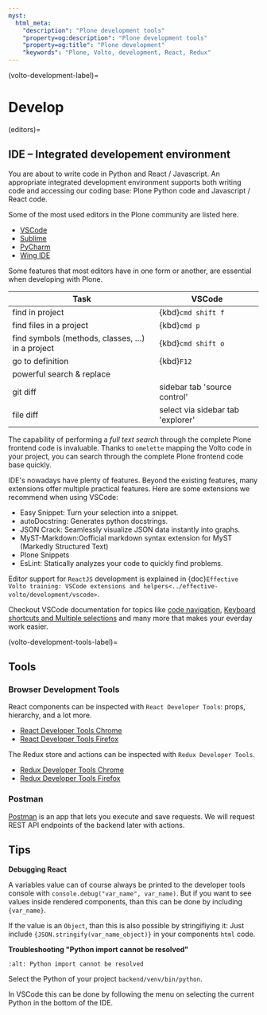 ```yaml
---
myst:
  html_meta:
    "description": "Plone development tools"
    "property=og:description": "Plone development tools"
    "property=og:title": "Plone development"
    "keywords": "Plone, Volto, development, React, Redux"
---
```


(volto-development-label)=

# Develop


(editors)=

## IDE – Integrated developement environment

You are about to write code in Python and React / Javascript.
An appropriate integrated development environment supports both writing code and accessing our coding base: Plone Python code and Javascript / React code.

Some of the most used editors in the Plone community are listed here.

- [VSCode](https://code.visualstudio.com/)
- [Sublime](https://www.sublimetext.com/)
- [PyCharm](https://www.jetbrains.com/pycharm/)
- [Wing IDE](http://wingide.com/)

Some features that most editors have in one form or another, are essential when developing with Plone.

| Task | VSCode |
| --- | --- |
| find in project | {kbd}`cmd shift f` |
| find files in a project | {kbd}`cmd p` |
| find symbols (methods, classes, …) in a project | {kbd}`cmd shift o` |
| go to definition | {kbd}`F12` |
| powerful search & replace | |
| git diff | sidebar tab 'source control' |
| file diff | select via sidebar tab 'explorer' |

The capability of performing a _full text search_ through the complete Plone frontend code is invaluable.
Thanks to `omelette` mapping the Volto code in your project, you can search through the complete Plone frontend code base quickly.

IDE's nowadays have plenty of features.
Beyond the existing features, many extensions offer multiple practical features.
Here are some extensions we recommend when using VSCode:

- Easy Snippet: Turn your selection into a snippet.
- autoDocstring: Generates python docstrings.
- JSON Crack: Seamlessly visualize JSON data instantly into graphs.
- MyST-Markdown:Oofficial markdown syntax extension for MyST (Markedly Structured Text)
- Plone Snippets
- EsLint: Statically analyzes your code to quickly find problems.

Editor support for `ReactJS` development is explained in {doc}`Effective Volto training: VSCode extensions and helpers<../effective-volto/development/vscode>`.

Checkout VSCode documentation for topics like [code navigation](https://code.visualstudio.com/docs/editor/editingevolved), [Keyboard shortcuts and Multiple selections](https://code.visualstudio.com/docs/editor/codebasics) and many more that makes your everday work easier.


(volto-development-tools-label)=

## Tools

### Browser Development Tools

React components can be inspected with `React Developer Tools`: props, hierarchy, and a lot more.

- [React Developer Tools Chrome](https://chrome.google.com/webstore/detail/react-developer-tools/fmkadmapgofadopljbjfkapdkoienihi)
- [React Developer Tools Firefox](https://addons.mozilla.org/de/firefox/addon/react-devtools/)

The Redux store and actions can be inspected with `Redux Developer Tools`.

- [Redux Developer Tools Chrome](https://chrome.google.com/webstore/detail/redux-devtools/lmhkpmbekcpmknklioeibfkpmmfibljd)
- [Redux Developer Tools Firefox](https://addons.mozilla.org/de/firefox/addon/reduxdevtools/)


### Postman

[Postman](https://www.postman.com/) is an app that lets you execute and save requests.
We will request REST API endpoints of the backend later with actions.


## Tips

**Debugging React**

A variables value can of course always be printed to the developer tools console with `console.debug("var_name", var_name)`.
But if you want to see values inside rendered components, than this can be done by including `{var_name}`.

If the value is an `Object`, than this is also possible by stringifiying it:
Just include `{JSON.stringify(var_name_object)}` in your components `html` code.

**Troubleshooting "Python import cannot be resolved"**

```{image} _static/couldnotberesolved.png
:alt: Python import cannot be resolved
```

Select the Python of your project `backend/venv/bin/python`.

In VSCode this can be done by following the menu on selecting the current Python in the bottom of the IDE.

